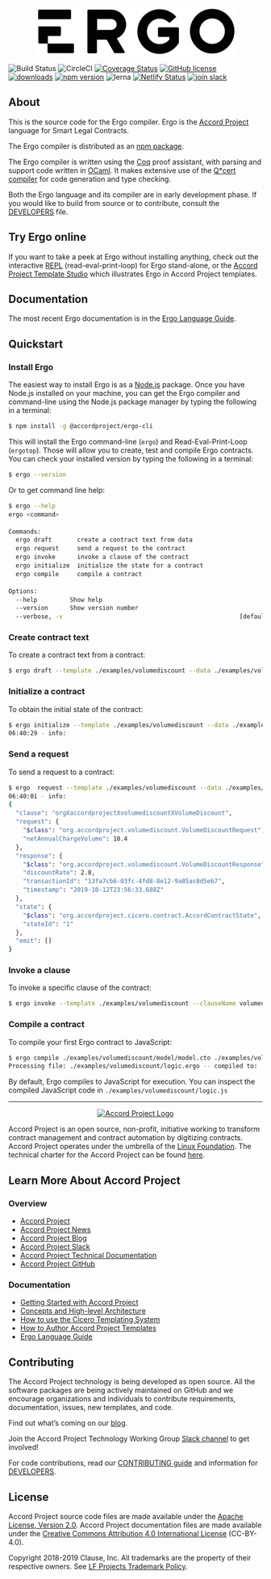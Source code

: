 <p align="center">
  <a href="./ergo.png">
    <img src="./ergo.png" alt="Ergo logo">
  </a>
</p>

![Build Status](https://travis-ci.org/accordproject/ergo.svg?branch=master)
![CircleCI](https://circleci.com/gh/accordproject/ergo.svg?style=shield)
[![Coverage Status](https://coveralls.io/repos/github/accordproject/ergo/badge.svg?branch=master)](https://coveralls.io/github/accordproject/ergo?branch=master)
[![GitHub license](https://img.shields.io/github/license/accordproject/ergo?color=bright-green)](https://github.com/accordproject/ergo/blob/master/LICENSE)
[![downloads](https://img.shields.io/npm/dm/@accordproject/ergo-cli)](https://www.npmjs.com/package/@accordproject/ergo-cli)
[![npm version](https://badge.fury.io/js/%40accordproject%2Fergo-cli.svg)](https://badge.fury.io/js/%40accordproject%2Fergo-cli)
![lerna](https://img.shields.io/badge/maintained%20with-lerna-cc00ff.svg)
[![Netlify Status](https://api.netlify.com/api/v1/badges/8b6ef766-c6d0-45bb-bff6-03104e6ff913/deploy-status)](https://app.netlify.com/sites/ergorepl/deploys)
[![join slack](https://img.shields.io/badge/Slack-Join%20Slack-blue)](https://accord-project-slack-signup.herokuapp.com/)


## About

This is the source code for the Ergo compiler. Ergo is the [Accord Project][apmain]
language for Smart Legal Contracts.

The Ergo compiler is distributed as an [npm package][npmpkg]. 

The Ergo compiler is written using the [Coq][coq] proof assistant, with parsing and
support code written in [OCaml][OCaml]. It makes extensive use
of the [Q*cert compiler][Qcert] for code generation and type checking.

Both the Ergo language and its compiler are in early development
phase. If you would like to build from source or to contribute,
consult the [DEVELOPERS][developers] file.

## Try Ergo online

If you want to take a peek at Ergo without installing anything, check
out the interactive [REPL][REPL]
(read-eval-print-loop) for Ergo stand-alone, or the [Accord Project Template Studio][studio] 
which illustrates Ergo in Accord Project templates.

## Documentation

The most recent Ergo documentation is in the [Ergo Language Guide][docergo].

## Quickstart

### Install Ergo

The easiest way to install Ergo is as a [Node.js][nodejs] package.
Once you have Node.js installed on your machine, you can get the Ergo compiler
and command-line using the Node.js package manager by typing the following in a
terminal:

```sh
$ npm install -g @accordproject/ergo-cli
```

This will install the Ergo command-line (`ergo`) and Read-Eval-Print-Loop (`ergotop`). Those will allow you to create, test and compile Ergo contracts. You can check your installed version by typing the following in a terminal:

```sh
$ ergo --version
```

Or to get command line help:

```sh
$ ergo --help
ergo <command>

Commands:
  ergo draft       create a contract text from data
  ergo request     send a request to the contract
  ergo invoke      invoke a clause of the contract
  ergo initialize  initialize the state for a contract
  ergo compile     compile a contract

Options:
  --help         Show help                                             [boolean]
  --version      Show version number                                   [boolean]
  --verbose, -v                                                 [default: false]
```

### Create contract text

To create a contract text from a contract:

```sh
$ ergo draft --template ./examples/volumediscount --data ./examples/volumediscount/data.json
```

### Initialize a contract

To obtain the initial state of the contract:

```sh
$ ergo initialize --template ./examples/volumediscount --data ./examples/volumediscount/data.json
06:40:29 - info:
```

### Send a request

To send a request to a contract:

```sh
$ ergo  request --template ./examples/volumediscount --data ./examples/volumediscount/data.json --request ./examples/volumediscount/request.json --state ./examples/volumediscount/state.json
06:40:01 - info:
{
  "clause": "orgXaccordprojectXvolumediscountXVolumeDiscount",
  "request": {
    "$class": "org.accordproject.volumediscount.VolumeDiscountRequest",
    "netAnnualChargeVolume": 10.4
  },
  "response": {
    "$class": "org.accordproject.volumediscount.VolumeDiscountResponse",
    "discountRate": 2.8,
    "transactionId": "13fa7cb6-03fc-4fd8-8e12-9a85ac8d5eb7",
    "timestamp": "2019-10-12T23:56:33.688Z"
  },
  "state": {
    "$class": "org.accordproject.cicero.contract.AccordContractState",
    "stateId": "1"
  },
  "emit": []
}
```

### Invoke a clause

To invoke a specific clause of the contract:

```sh
$ ergo invoke --template ./examples/volumediscount --clauseName volumediscount --data ./examples/volumediscount/data.json --params ./examples/volumediscount/params.json --state ./examples/volumediscount/state.json
```

### Compile a contract

To compile your first Ergo contract to JavaScript:

```sh
$ ergo compile ./examples/volumediscount/model/model.cto ./examples/volumediscount/logic/logic.ergo
Processing file: ./examples/volumediscount/logic.ergo -- compiled to: ./examples/volumediscount/logic.js
```

By default, Ergo compiles to JavaScript for execution. You can inspect
the compiled JavaScript code in `./examples/volumediscount/logic.js`

---

<p align="center">
  <a href="https://www.accordproject.org/">
    <img src="assets/APLogo.png" alt="Accord Project Logo" width="400" />
  </a>
</p>

Accord Project is an open source, non-profit, initiative working to transform contract management and contract automation by digitizing contracts. Accord Project operates under the umbrella of the [Linux Foundation][linuxfound]. The technical charter for the Accord Project can be found [here][charter].

## Learn More About Accord Project

### Overview
* [Accord Project][apmain]
* [Accord Project News][apnews]
* [Accord Project Blog][apblog]
* [Accord Project Slack][apslack]
* [Accord Project Technical Documentation][apdoc]
* [Accord Project GitHub][apgit]


### Documentation
* [Getting Started with Accord Project][docwelcome]
* [Concepts and High-level Architecture][dochighlevel]
* [How to use the Cicero Templating System][doccicero]
* [How to Author Accord Project Templates][docstudio]
* [Ergo Language Guide][docergo]

## Contributing

The Accord Project technology is being developed as open source. All the software packages are being actively maintained on GitHub and we encourage organizations and individuals to contribute requirements, documentation, issues, new templates, and code.

Find out what’s coming on our [blog][apblog].

Join the Accord Project Technology Working Group [Slack channel][apslack] to get involved!

For code contributions, read our [CONTRIBUTING guide][contributing] and information for [DEVELOPERS][developers].

## License <a name="license"></a>

Accord Project source code files are made available under the [Apache License, Version 2.0][apache].
Accord Project documentation files are made available under the [Creative Commons Attribution 4.0 International License][creativecommons] (CC-BY-4.0).

Copyright 2018-2019 Clause, Inc. All trademarks are the property of their respective owners. See [LF Projects Trademark Policy](https://lfprojects.org/policies/trademark-policy/).

[apmain]: https://accordproject.org/ 
[apworkgroup]: https://calendar.google.com/calendar/event?action=TEMPLATE&tmeid=MjZvYzIzZHVrYnI1aDVzbjZnMHJqYmtwaGlfMjAxNzExMTVUMjEwMDAwWiBkYW5AY2xhdXNlLmlv&tmsrc=dan%40clause.io
[apblog]: https://medium.com/@accordhq
[apnews]: https://www.accordproject.org/news/
[apgit]:  https://github.com/accordproject/
[apdoc]: https://docs.accordproject.org/
[apslack]: https://accord-project-slack-signup.herokuapp.com

[docspec]: https://docs.accordproject.org/docs/spec-overview.html
[docwelcome]: https://docs.accordproject.org/docs/accordproject.html
[dochighlevel]: https://docs.accordproject.org/docs/spec-concepts.html
[docergo]: https://docs.accordproject.org/docs/logic-ergo.html
[docstart]: https://docs.accordproject.org/docs/accordproject.html
[doccicero]: https://docs.accordproject.org/docs/basic-use.html
[docstudio]: https://docs.accordproject.org/docs/advanced-latedelivery.html

[contributing]: https://github.com/accordproject/ergo/blob/master/CONTRIBUTING.md
[developers]: https://github.com/accordproject/ergo/blob/master/DEVELOPERS.md

[linuxfound]: https://www.linuxfoundation.org
[charter]: https://github.com/accordproject/ergo/blob/master/CHARTER.md
[npmpkg]: https://www.npmjs.com/package/@accordproject/ergo-cli
[coq]: https://coq.inria.fr
[OCaml]: https://ocaml.org
[Qcert]: https://querycert.github.io
[REPL]: https://ergorepl.netlify.com
[studio]: https://studio.accordproject.org
[nodejs]: https://nodejs.org/

[apache]: https://github.com/accordproject/ergo/blob/master/LICENSE
[creativecommons]: http://creativecommons.org/licenses/by/4.0/
